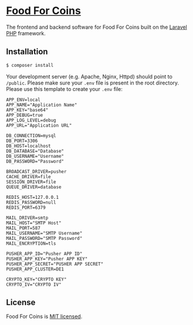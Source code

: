 <h1>
  <a href="https://foodforcoins.org/" target="blank">Food For Coins</a>
</h1>
  
  <p>The frontend and backend software for Food For Coins built on the <a href="https://laravel.com/" target="blank">Laravel</a> <a href="https://www.php.net/" target="blank">PHP</a> framework.</p>

## Installation

```bash
$ composer install
```
Your development server (e.g. Apache, Nginx, Httpd) should point to `/public`. Please make sure your `.env` file is present in the root directory.
Please use this template to create your `.env` file:

```
APP_ENV=local
APP_NAME="Application Name"
APP_KEY="base64"
APP_DEBUG=true
APP_LOG_LEVEL=debug
APP_URL="Application URL"

DB_CONNECTION=mysql
DB_PORT=3306
DB_HOST=localhost
DB_DATABASE="Database"
DB_USERNAME="Username"
DB_PASSWORD="Password"

BROADCAST_DRIVER=pusher
CACHE_DRIVER=file
SESSION_DRIVER=file
QUEUE_DRIVER=database

REDIS_HOST=127.0.0.1
REDIS_PASSWORD=null
REDIS_PORT=6379

MAIL_DRIVER=smtp
MAIL_HOST="SMTP Host"
MAIL_PORT=587
MAIL_USERNAME="SMTP Username"
MAIL_PASSWORD="SMTP Password"
MAIL_ENCRYPTION=tls

PUSHER_APP_ID="Pusher APP ID"
PUSHER_APP_KEY="Pusher APP KEY"
PUSHER_APP_SECRET="PUSHER APP SECRET"
PUSHER_APP_CLUSTER=DE1

CRYPTO_KEY="CRYPTO KEY"
CRYPTO_IV="CRYPTO IV"
```


## License

  Food For Coins is [MIT licensed](https://git.dotmanaged.eu/foodforcoins/website-php/blob/master/LICENSE).
